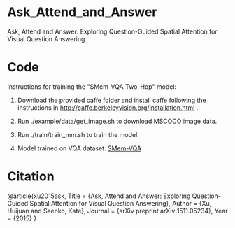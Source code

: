 # Ask_Attend_and_Answer
 
Ask, Attend and Answer: Exploring Question-Guided Spatial Attention for Visual Question Answering


# Code

Instructions for training the "SMem-VQA Two-Hop" model:

1. Download the provided caffe folder and install caffe following the instructions in http://caffe.berkeleyvision.org/installation.html .

2. Run ./example/data/get_image.sh to download MSCOCO image data.

3. Run ./train/train_mm.sh to train the model.

4. Model trained on VQA dataset: [SMem-VQA](https://drive.google.com/file/d/0BxLtQPBFL-uLUFExNEpHNUIyUzQ/view)

# Citation

@article{xu2015ask,
  Title = {Ask, Attend and Answer: Exploring Question-Guided Spatial Attention for Visual Question Answering},
  Author = {Xu, Huijuan and Saenko, Kate},
  Journal = {arXiv preprint arXiv:1511.05234},
  Year = {2015}
}
